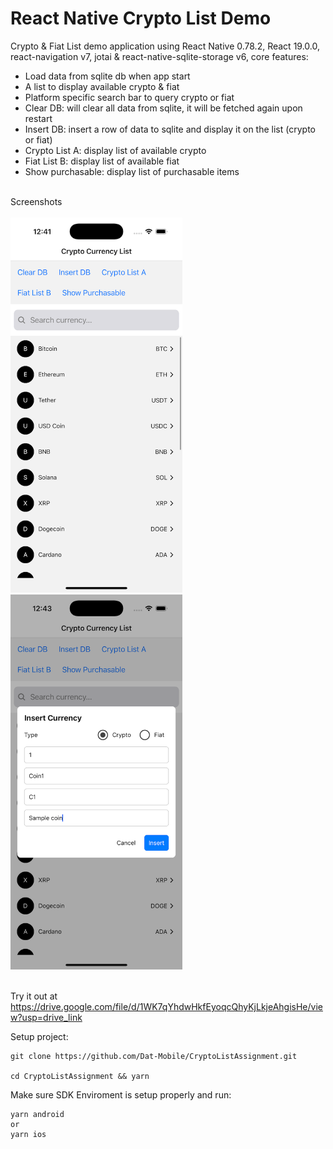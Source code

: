 # React Native Crypto List Demo

Crypto & Fiat List demo application using React Native 0.78.2, React 19.0.0, react-navigation v7, jotai & react-native-sqlite-storage v6, core features:<br />

- Load data from sqlite db when app start
- A list to display available crypto & fiat
- Platform specific search bar to query crypto or fiat
- Clear DB: will clear all data from sqlite, it will be fetched again upon restart
- Insert DB: insert a row of data to sqlite and display it on the list (crypto or fiat)
- Crypto List A: display list of available crypto
- Fiat List B: display list of available fiat
- Show purchasable: display list of purchasable items

<br />Screenshots<br /><br />
<img src="screenshot-1.png" height="600">
<img src="screenshot-2.png" height="600"><br /><br />

Try it out at<br />
https://drive.google.com/file/d/1WK7qYhdwHkfEyoqcQhyKjLkjeAhgisHe/view?usp=drive_link

Setup project:

```
git clone https://github.com/Dat-Mobile/CryptoListAssignment.git

cd CryptoListAssignment && yarn
```

Make sure SDK Enviroment is setup properly and run:

```
yarn android
or
yarn ios
```
